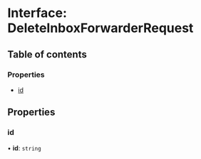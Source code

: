 # Interface: DeleteInboxForwarderRequest

## Table of contents

### Properties

- [id](DeleteInboxForwarderRequest.md#id)

## Properties

### <a id="id" name="id"></a> id

• **id**: `string`
